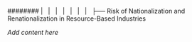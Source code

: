 ######## |   |   |   |   |   |   |   ├── Risk of Nationalization and Renationalization in Resource-Based Industries

*Add content here*